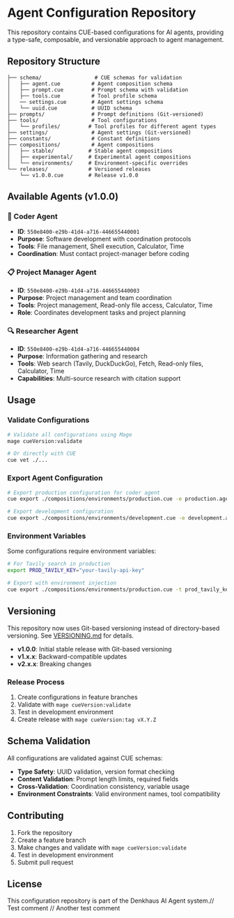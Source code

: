 # Agent Configuration Repository

This repository contains CUE-based configurations for AI agents, providing a type-safe, composable, and versionable approach to agent management.

## Repository Structure

```
├── schema/                 # CUE schemas for validation
│   ├── agent.cue          # Agent composition schema
│   ├── prompt.cue         # Prompt schema with validation
│   ├── tools.cue          # Tool profile schema
│   ── settings.cue        # Agent settings schema
│   └── uuid.cue           # UUID schema
├── prompts/               # Prompt definitions (Git-versioned)
├── tools/                 # Tool configurations
│   └── profiles/         # Tool profiles for different agent types
├── settings/              # Agent settings (Git-versioned)
├── constants/             # Constant definitions
├── compositions/          # Agent compositions
│   ├── stable/           # Stable agent compositions
│   ├── experimental/     # Experimental agent compositions
│   └── environments/     # Environment-specific overrides
└── releases/             # Versioned releases
    └── v1.0.0.cue        # Release v1.0.0
```

## Available Agents (v1.0.0)

### 🔧 Coder Agent
- **ID**: `550e8400-e29b-41d4-a716-446655440001`
- **Purpose**: Software development with coordination protocols
- **Tools**: File management, Shell execution, Calculator, Time
- **Coordination**: Must contact project-manager before coding

### 📋 Project Manager Agent  
- **ID**: `550e8400-e29b-41d4-a716-446655440003`
- **Purpose**: Project management and team coordination
- **Tools**: Project management, Read-only file access, Calculator, Time
- **Role**: Coordinates development tasks and project planning

### 🔍 Researcher Agent
- **ID**: `550e8400-e29b-41d4-a716-446655440004`
- **Purpose**: Information gathering and research
- **Tools**: Web search (Tavily, DuckDuckGo), Fetch, Read-only files, Calculator, Time
- **Capabilities**: Multi-source research with citation support

## Usage

### Validate Configurations
```bash
# Validate all configurations using Mage
mage cueVersion:validate

# Or directly with CUE
cue vet ./...
```

### Export Agent Configuration
```bash
# Export production configuration for coder agent
cue export ./compositions/environments/production.cue -e production.agents.coder

# Export development configuration
cue export ./compositions/environments/development.cue -e development.agents.researcher
```

### Environment Variables
Some configurations require environment variables:

```bash
# For Tavily search in production
export PROD_TAVILY_KEY="your-tavily-api-key"

# Export with environment injection
cue export ./compositions/environments/production.cue -t prod_tavily_key=$PROD_TAVILY_KEY
```

## Versioning

This repository now uses Git-based versioning instead of directory-based versioning. See [VERSIONING.md](VERSIONING.md) for details.

- **v1.0.0**: Initial stable release with Git-based versioning
- **v1.x.x**: Backward-compatible updates
- **v2.x.x**: Breaking changes

### Release Process
1. Create configurations in feature branches
2. Validate with `mage cueVersion:validate`
3. Test in development environment
4. Create release with `mage cueVersion:tag vX.Y.Z`

## Schema Validation

All configurations are validated against CUE schemas:

- **Type Safety**: UUID validation, version format checking
- **Content Validation**: Prompt length limits, required fields
- **Cross-Validation**: Coordination consistency, variable usage
- **Environment Constraints**: Valid environment names, tool compatibility

## Contributing

1. Fork the repository
2. Create a feature branch
3. Make changes and validate with `mage cueVersion:validate`
4. Test in development environment
5. Submit pull request

## License

This configuration repository is part of the Denkhaus AI Agent system.// Test comment
// Another test comment
